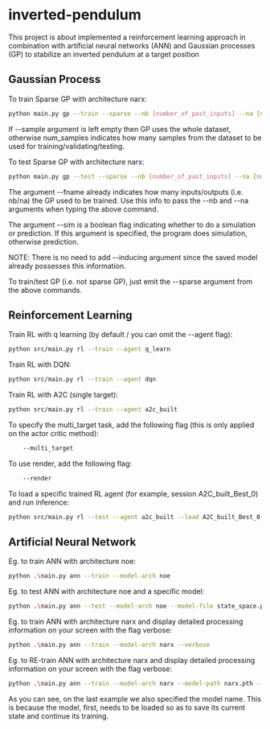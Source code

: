 # inverted-pendulum
This project is about implemented a reinforcement learning approach in combination with artificial neural networks (ANN) and Gaussian processes (GP) to stabilize an inverted pendulum at a target position

## Gaussian Process

To train Sparse GP with architecture narx:
```bash
python main.py gp --train --sparse --nb [number_of_past_inputs] --na [number_of_past_outputs] --inducing [num_inducing_points] --sample [num_samples]
```

If --sample argument is left empty then GP uses the whole dataset, otherwise num_samples indicates how many samples from the dataset to be used for training/validating/testing.

To test Sparse GP with architecture narx:
```bash
python main.py gp --test --sparse --nb [number_of_past_inputs] --na [number_of_past_outputs] --fname [filename] --sim
```

The argument --fname already indicates how many inputs/outputs (i.e. nb/na) the GP used to be trained. Use this info to pass the --nb and --na arguments when typing the above command.

The argument --sim is a boolean flag indicating whether to do a simulation or prediction. If this argument is specified, the program does simulation, otherwise prediction.

NOTE: There is no need to add --inducing argument since the saved model already possesses this information.

To train/test GP (i.e. not sparse GP), just emit the --sparse argument from the above commands.

## Reinforcement Learning

Train RL with q learning (by default / you can omit the --agent flag):
```bash
python src/main.py rl --train --agent q_learn
```

Train RL with DQN:
```bash
python src/main.py rl --train --agent dqn
```

Train RL with A2C (single target):
```bash
python src/main.py rl --train --agent a2c_built
```

To specify the multi_target task, add the following flag (this is only applied on the actor critic method):
```bash
    --multi_target
```

To use render, add the following flag:
```bash
    --render
```

To load a specific trained RL agent (for example, session A2C_built_Best_0) and run inference:
```bash
python src/main.py rl --test --agent a2c_built --load A2C_built_Best_0 --render
```

## Artificial Neural Network

Eg. to train ANN with architecture noe:
```bash
python .\main.py ann --train --model-arch noe
```

Eg. to test ANN with architecture noe and a specific model:
```bash
python .\main.py ann --test --model-arch noe --model-file state_space.pth 
```

Eg. to train ANN with architecture narx and display detailed processing information on your screen with the flag verbose:
```bash
python .\main.py ann --train --model-arch narx --verbose
```

Eg. to RE-train ANN with architecture narx and display detailed processing information on your screen with the flag verbose:
```bash
python .\main.py ann --train --model-arch narx --model-path narx.pth --verbose
```

As you can see, on the last example we also specified the model name. This is because the model, first, needs to be loaded so as to save its current state and continue its training.
